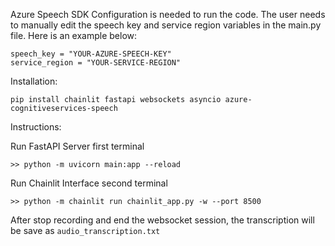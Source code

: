 Azure Speech SDK Configuration is needed to run the code.
The user needs to manually edit the speech key and service region variables in the main.py file.
Here is an example below:
```
speech_key = "YOUR-AZURE-SPEECH-KEY"
service_region = "YOUR-SERVICE-REGION"
```
Installation:
```
pip install chainlit fastapi websockets asyncio azure-cognitiveservices-speech
```
Instructions:

Run FastAPI Server first terminal
```
>> python -m uvicorn main:app --reload
```
Run Chainlit Interface second terminal
```
>> python -m chainlit run chainlit_app.py -w --port 8500
```
After stop recording and end the websocket session, the transcription will be save as
```audio_transcription.txt```




